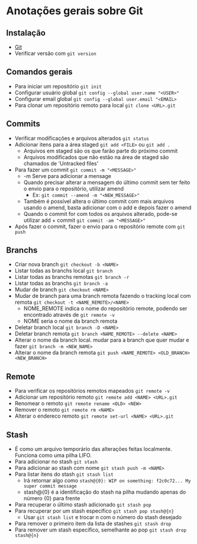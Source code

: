 # Anotações gerais sobre Git

## Instalação
- [Git](https://git-scm.com/)
- Verificar versão com `git version`

## Comandos gerais
- Para iniciar um repositório `git init`
- Configurar usuário global `git config --global user.name "<USER>"`
- Configurar email global `git config --global user.email "<EMAIL>`
- Para clonar um repositório remoto para local `git clone <URL>.git`

## Commits
- Verificar modificações e arquivos alterados `git status`
- Adicionar itens para a área staged `git add <FILE>` ou `git add .`
    - Arquivos em staged são os que farão parte do próximo commit
    - Arquivos modificados que não estão na área de staged são chamados de 'Untracked files'
- Para fazer um commit `git commit -m "<MESSAGE>"`
    - -m Serve para adicionar a mensage
    - Quando precisar alterar a mensagem do último commit sem ter feito o envio para o repositório, utilizar amend
        - Ex: `git commit --amend -m "<NEW_MESSAGE>"`
    - Também é possível altera o último commit com mais arquivos usando o amend, basta adicionar com o add e depois fazer o amend
    - Quando o commit for com todos os arquivos alterado, pode-se utilizar add + commit `git commit -am "<MESSAGE>"`
- Após fazer o commit, fazer o envio para o repositório remote com `git push`

## Branchs
- Criar nova branch `git checkout -b <NAME>`
- Listar todas as branchs local `git branch`
- Listar todas as branchs remotas `git branch -r`
- Listar todas as branchs `git branch -a`
- Mudar de branch `git checkout <NAME>`
- Mudar de branch para uma branch remota fazendo o tracking local com remota `git checkout -t <NAME_REMOTE>/<NAME>`
    - NOME_REMOTE indica o nome do repositório remote, podendo ser encontrado através de `git remote -v`
    - NOME seria o nome da branch remota
- Deletar branch local `git branch -D <NAME>`
- Deletar branch remota `git branch <NAME_REMOTE> --delete <NAME>`
- Alterar o nome da branch local. mudar para a branch que quer mudar e fazer `git branch -m <NEW_NAME>`
- Alterar o nome da branch remota `git push <NAME_REMOTE> <OLD_BRANCH> <NEW_BRANCH>`

## Remote
- Para verificar os repositórios remotos mapeados `git remote -v`
- Adicionar um repositório remoto `git remote add <NAME> <URL>.git`
- Renomear o remoto `git remote rename <OLD> <NEW>`
- Remover o remoto `git remote rm <NAME>`
- Alterar o endereco remoto `git remote set-url <NAME> <URL>.git`

## Stash
- É como um arquivo temporário das alterações feitas localmente. Funciona como uma pilha LIFO.
- Para adicionar no stash `git stash`
- Para adicionar ao stash com nome `git stash push -m <NAME>`
- Para listar itens do stash `git stash list`
    - Irá retornar algo como `stash@{0}: WIP on something: f2c0c72... My super commit message`
    - stash@{0} é a identificação do stash na pilha mudando apenas do número {0} para frente
- Para recuperar o último stash adicionado `git stash pop`
- Para recuperar por um stash específico `git stash pop stash@{n}`
    - Usar `git stash list` e trocar n com o número do stash desejado
- Para remover o primeiro item da lista de stashes `git stash drop`
- Para remover um stash específico, semelhante ao pop `git stash drop stash@{n}`